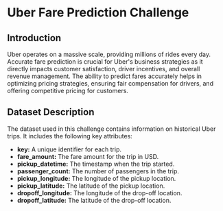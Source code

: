 # Uber Fare Prediction Challenge

## Introduction
Uber operates on a massive scale, providing millions of rides every day. Accurate fare prediction is crucial for Uber's business strategies as it directly impacts customer 
satisfaction, driver incentives, and overall revenue management. The ability to predict fares accurately helps in optimizing pricing strategies, ensuring fair compensation 
for drivers, and offering competitive pricing for customers.

## Dataset Description
The dataset used in this challenge contains information on historical Uber trips. It includes the following key attributes:

- **key:** A unique identifier for each trip.
- **fare_amount:** The fare amount for the trip in USD.
- **pickup_datetime:** The timestamp when the trip started.
- **passenger_count:** The number of passengers in the trip.
- **pickup_longitude:** The longitude of the pickup location.
- **pickup_latitude:** The latitude of the pickup location.
- **dropoff_longitude:** The longitude of the drop-off location.
- **dropoff_latitude:** The latitude of the drop-off location.
